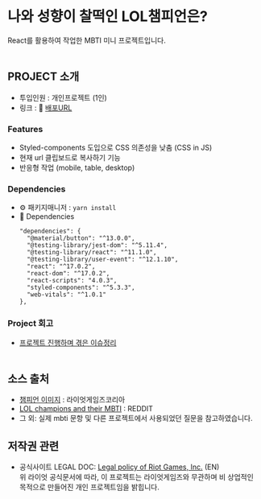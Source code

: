 # 나와 성향이 찰떡인 LOL챔피언은?

React를 활용하여 작업한 MBTI 미니 프로젝트입니다. <br /><br />

## PROJECT 소개

- 투입인원 : 개인프로젝트 (1인)
- 링크 : 🔗 [배포URL](https://mbtilol.netlify.app/)

### Features
- Styled-components 도입으로 CSS 의존성을 낮춤 (CSS in JS)
- 현재 url 클립보드로 복사하기 기능
- 반응형 작업 (mobile, table, desktop)

### Dependencies
- ⚙ 패키지매니저 : `yarn install`
- 🔨 Dependencies
  ```
  "dependencies": {
    "@material/button": "^13.0.0",
    "@testing-library/jest-dom": "^5.11.4",
    "@testing-library/react": "^11.1.0",
    "@testing-library/user-event": "^12.1.10",
    "react": "^17.0.2",
    "react-dom": "^17.0.2",
    "react-scripts": "4.0.3",
    "styled-components": "^5.3.3",
    "web-vitals": "^1.0.1"
  },
  ```

### Project 회고
- [프로젝트 진행하며 겪은 이슈정리](https://github.com/sukyoungshin/TIL/blob/main/Note/lol-mbti.md) 
<br/><br/>

## 소스 출처

- [챔피언 이미지](https://kr.leagueoflegends.com/ko-kr/champions/) : 라이엇게임즈코리아 <br/>
- [LOL champions and their MBTI](https://www.reddit.com/r/leagueoflegends/comments/5nxj7f/lol_champions_and_their_mbti/) : REDDIT <br/>
- 그 외: 실제 mbti 문항 및 다른 프로젝트에서 사용되었던 질문을 참고하였습니다. <br/>

## 저작권 관련

- 공식사이트 LEGAL DOC: [Legal policy of Riot Games, Inc.](https://www.riotgames.com/en/legal) (EN) <br/>
  위 라이엇 공식문서에 따라, 이 프로젝트는 라이엇게임즈와 무관하며 비 상업적인 목적으로 만들어진 개인 프로젝트임을 밝힙니다.<br/>
